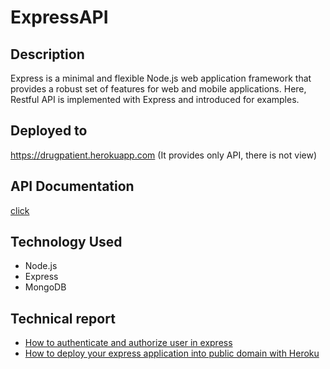 # ExpressAPI

## Description

Express is a minimal and flexible Node.js web application framework that provides a robust set of features for web and mobile applications. Here, Restful API is implemented with Express and introduced for examples.

## Deployed to
https://drugpatient.herokuapp.com
(It provides only API, there is not view)

## API Documentation

[click](https://documenter.getpostman.com/view/438036/RzfasCSb)

## Technology Used

- Node.js
- Express
- MongoDB

## Technical report

- [How to authenticate and authorize user in express](https://medium.com/@mikyung.lee11/how-to-authenticate-and-authorize-user-in-express-244bb2b29d4a)
- [How to deploy your express application into public domain with Heroku](https://medium.com/@mikyung.lee11/how-to-deploy-your-express-application-into-public-domain-with-haroku-fd9e22d42453)

